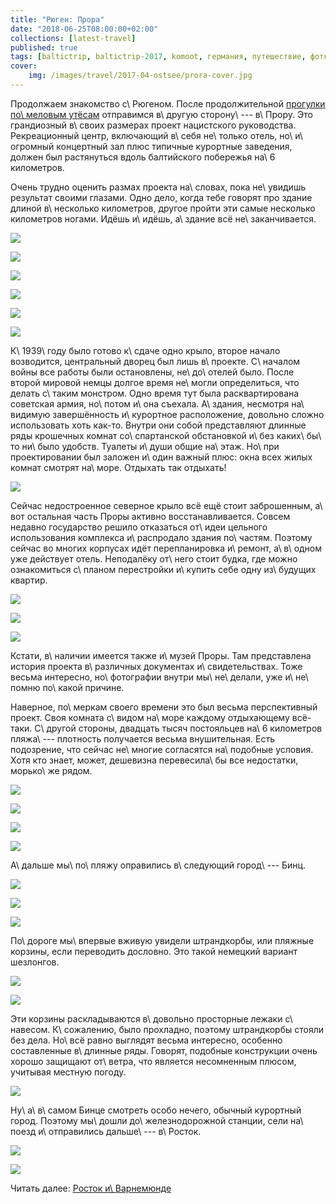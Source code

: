 ```yaml
---
title: "Рюген: Прора"
date: "2018-06-25T08:00:00+02:00"
collections: [latest-travel]
published: true
tags: [baltictrip, baltictrip-2017, komoot, германия, путешествие, фотки, хайкинг]
cover:
    img: /images/travel/2017-04-ostsee/prora-cover.jpg
---
```


Продолжаем знакомство с\ Рюгеном. После продолжительной [прогулки по\ меловым
утёсам][sassnitz] отправимся в\ другую сторону\ --- в\ Прору. Это грандиозный 
в\ своих размерах проект нацистского руководства. Рекреационный центр, 
включающий в\ себя не\ только отель, но\ и\ огромный концертный зал плюс 
типичные курортные заведения, должен был растянуться вдоль балтийского побережья 
на\ 6 километров.  

<!--more-->

Очень трудно оценить размах проекта на\ словах, пока не\ увидишь результат 
своими глазами. Одно дело, когда тебе говорят про здание длиной в\ несколько 
километров, другое пройти эти самые несколько километров ногами. Идёшь и\ идёшь, 
а\ здание всё не\ заканчивается.

![](/images/travel/2017-04-ostsee/prora-length-1.jpg)

![](/images/travel/2017-04-ostsee/prora-length-2.jpg)

![](/images/travel/2017-04-ostsee/prora-length-3.jpg)

![](/images/travel/2017-04-ostsee/prora-length-4.jpg)

![](/images/travel/2017-04-ostsee/prora-length-5.jpg)

![](/images/travel/2017-04-ostsee/prora-length-6.jpg)

К\ 1939\ году было готово к\ сдаче одно крыло, второе начало возводится, 
центральный дворец был лишь в\ проекте. С\ началом войны все работы были 
остановлены, не\ до\ отелей было. После второй мировой немцы долгое время 
не\ могли определиться, что делать с\ таким монстром. Одно время тут была 
расквартирована советская армия, но\ потом и\ она съехала. А\ здания, несмотря 
на\ видимую завершённость и\ курортное расположение, довольно сложно 
использовать хоть как-то. Внутри они собой представляют длинные ряды крошечных 
комнат со\ спартанской обстановкой и\ без каких\ бы\ то ни\ было удобств. 
Туалеты и\ души общие на\ этаж. Но\ при проектировании был заложен и\ один 
важный плюс: окна всех жилых комнат смотрят на\ море. Отдыхать так отдыхать!

![](/images/travel/2017-04-ostsee/prora-windows.jpg)

Сейчас недостроенное северное крыло всё ещё стоит заброшенным, а\ вот остальная 
часть Проры активно восстанавливается. Совсем недавно государство решило 
отказаться от\ идеи цельного использования комплекса и\ распродало здания 
по\ частям. Поэтому сейчас во многих корпусах идёт перепланировка и\ ремонт, 
а\ в\ одном уже действует отель. Неподалёку от\ него стоит будка, где можно
ознакомиться с\ планом перестройки и\ купить себе одну из\ будущих квартир.

![](/images/travel/2017-04-ostsee/prora-new-1.jpg)

![](/images/travel/2017-04-ostsee/prora-new-2.jpg)

![](/images/travel/2017-04-ostsee/prora-new-3.jpg)

Кстати, в\ наличии имеется также и\ музей Проры. Там представлена история 
проекта в\ различных документах и\ свидетельствах. Тоже весьма интересно, 
но\ фотографии внутри мы\ не\ делали, уже и\ не\ помню по\ какой причине.

Наверное, по\ меркам своего времени это был весьма перспективный проект. Своя 
комната с\ видом на\ море каждому отдыхающему всё-таки. С\ другой стороны, 
двадцать тысяч постояльцев на\ 6 километров пляжа\ --- плотность получается 
весьма внушительная. Есть подозрение, что сейчас не\ многие согласятся 
на\ подобные условия. Хотя кто знает, может, дешевизна перевесила\ бы все 
недостатки, морько\ же рядом.

![](/images/travel/2017-04-ostsee/prora-sea-1.jpg)

![](/images/travel/2017-04-ostsee/prora-sea-2.jpg)

![](/images/travel/2017-04-ostsee/prora-sea-3.jpg)

![](/images/travel/2017-04-ostsee/prora-sea-4.jpg)

А\ дальше мы\ по\ пляжу оправились в\ следующий город\ --- Бинц. 

![](/images/travel/2017-04-ostsee/prora-to-binz-1.jpg)

![](/images/travel/2017-04-ostsee/prora-to-binz-2.jpg)

![](/images/travel/2017-04-ostsee/prora-to-binz-3.jpg)

По\ дороге мы\ впервые вживую увидели штрандкорбы, или пляжные корзины, если 
переводить дословно. Это такой немецкий вариант шезлонгов. 

![](/images/travel/2017-04-ostsee/prora-strandkorb-1.jpg)

![](/images/travel/2017-04-ostsee/prora-strandkorb-2.jpg) 

Эти корзины раскладываются в\ довольно просторные лежаки с\ навесом. 
К\ сожалению, было прохладно, поэтому штрандкорбы стояли без дела. Но\ всё равно
выглядят весьма интересно, особенно составленные в\ длинные ряды. Говорят,
подобные конструкции очень хорошо защищают от\ ветра, что является несомненным 
плюсом, учитывая местную погоду.

![](/images/travel/2017-04-ostsee/prora-strandkorb-3.jpg)

Ну\ а\ в\ самом Бинце смотреть особо нечего, обычный курортный город. Поэтому 
мы\ дошли до\ железнодорожной станции, сели на\ поезд и\ отправились дальше\ --- 
в\ Росток.

![](/images/travel/2017-04-ostsee/prora-binz-pier.jpg)

![](iframe:https://www.komoot.de/tour/15712438/embed)

Читать далее: [Росток и\ Варнемюнде](/post/rostock/)

[sassnitz]: /post/sassnitz-and-koenigsstuhl/
